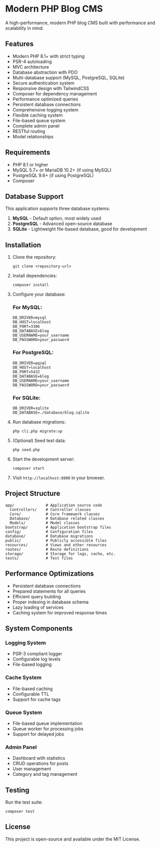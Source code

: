 # Modern PHP Blog CMS

A high-performance, modern PHP blog CMS built with performance and scalability in mind.

## Features

- Modern PHP 8.1+ with strict typing
- PSR-4 autoloading
- MVC architecture
- Database abstraction with PDO
- Multi-database support (MySQL, PostgreSQL, SQLite)
- Secure authentication system
- Responsive design with TailwindCSS
- Composer for dependency management
- Performance optimized queries
- Persistent database connections
- Comprehensive logging system
- Flexible caching system
- File-based queue system
- Complete admin panel
- RESTful routing
- Model relationships

## Requirements

- PHP 8.1 or higher
- MySQL 5.7+ or MariaDB 10.2+ (if using MySQL)
- PostgreSQL 9.6+ (if using PostgreSQL)
- Composer

## Database Support

This application supports three database systems:

1. **MySQL** - Default option, most widely used
2. **PostgreSQL** - Advanced open-source database
3. **SQLite** - Lightweight file-based database, good for development

## Installation

1. Clone the repository:
   ```
   git clone <repository-url>
   ```

2. Install dependencies:
   ```
   composer install
   ```

3. Configure your database:
   
   ### For MySQL:
   ```
   DB_DRIVER=mysql
   DB_HOST=localhost
   DB_PORT=3306
   DB_DATABASE=blog
   DB_USERNAME=your_username
   DB_PASSWORD=your_password
   ```
   
   ### For PostgreSQL:
   ```
   DB_DRIVER=pgsql
   DB_HOST=localhost
   DB_PORT=5432
   DB_DATABASE=blog
   DB_USERNAME=your_username
   DB_PASSWORD=your_password
   ```
   
   ### For SQLite:
   ```
   DB_DRIVER=sqlite
   DB_DATABASE=./database/blog.sqlite
   ```

4. Run database migrations:
   ```
   php cli.php migrate:up
   ```

5. (Optional) Seed test data:
   ```
   php seed.php
   ```

6. Start the development server:
   ```
   composer start
   ```

7. Visit `http://localhost:8000` in your browser.

## Project Structure

```
app/              # Application source code
  Controllers/    # Controller classes
  Core/           # Core framework classes
  Database/       # Database related classes
  Models/         # Model classes
bootstrap/        # Application bootstrap files
config/           # Configuration files
database/         # Database migrations
public/           # Publicly accessible files
resources/        # Views and other resources
routes/           # Route definitions
storage/          # Storage for logs, cache, etc.
tests/            # Test files
```

## Performance Optimizations

- Persistent database connections
- Prepared statements for all queries
- Efficient query building
- Proper indexing in database schema
- Lazy loading of services
- Caching system for improved response times

## System Components

### Logging System
- PSR-3 compliant logger
- Configurable log levels
- File-based logging

### Cache System
- File-based caching
- Configurable TTL
- Support for cache tags

### Queue System
- File-based queue implementation
- Queue worker for processing jobs
- Support for delayed jobs

### Admin Panel
- Dashboard with statistics
- CRUD operations for posts
- User management
- Category and tag management

## Testing

Run the test suite:
```
composer test
```

## License

This project is open-source and available under the MIT License.
